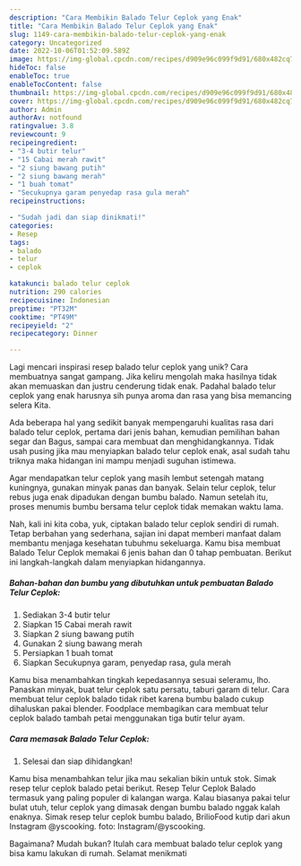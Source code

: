```yaml
---
description: "Cara Membikin Balado Telur Ceplok yang Enak"
title: "Cara Membikin Balado Telur Ceplok yang Enak"
slug: 1149-cara-membikin-balado-telur-ceplok-yang-enak
category: Uncategorized
date: 2022-10-06T01:52:09.589Z
image: https://img-global.cpcdn.com/recipes/d909e96c099f9d91/680x482cq70/balado-telur-ceplok-foto-resep-utama.jpg
hideToc: false
enableToc: true
enableTocContent: false
thumbnail: https://img-global.cpcdn.com/recipes/d909e96c099f9d91/680x482cq70/balado-telur-ceplok-foto-resep-utama.jpg
cover: https://img-global.cpcdn.com/recipes/d909e96c099f9d91/680x482cq70/balado-telur-ceplok-foto-resep-utama.jpg
author: Admin
authorAv: notfound
ratingvalue: 3.8
reviewcount: 9
recipeingredient:
- "3-4 butir telur"
- "15 Cabai merah rawit"
- "2 siung bawang putih"
- "2 siung bawang merah"
- "1 buah tomat"
- "Secukupnya garam penyedap rasa gula merah"
recipeinstructions:

- "Sudah jadi dan siap dinikmati!"
categories:
- Resep
tags:
- balado
- telur
- ceplok

katakunci: balado telur ceplok 
nutrition: 290 calories
recipecuisine: Indonesian
preptime: "PT32M"
cooktime: "PT49M"
recipeyield: "2"
recipecategory: Dinner

---
```





Lagi mencari inspirasi resep balado telur ceplok yang unik? Cara membuatnya sangat gampang. Jika keliru mengolah maka hasilnya tidak akan memuaskan dan justru cenderung tidak enak. Padahal balado telur ceplok yang enak harusnya sih punya aroma dan rasa yang bisa memancing selera Kita.





Ada beberapa hal yang sedikit banyak mempengaruhi kualitas rasa dari balado telur ceplok, pertama dari jenis bahan, kemudian pemilihan bahan segar dan Bagus, sampai cara membuat dan menghidangkannya. Tidak usah pusing jika mau menyiapkan balado telur ceplok enak,      asal sudah tahu triknya maka hidangan ini mampu menjadi suguhan istimewa.














Agar mendapatkan telur ceplok yang masih lembut setengah matang kuningnya, gunakan minyak panas dan banyak. Selain telur ceplok, telur rebus juga enak dipadukan dengan bumbu balado. Namun setelah itu, proses menumis bumbu bersama telur ceplok tidak memakan waktu lama.






Nah, kali ini kita coba, yuk, ciptakan balado telur ceplok sendiri di rumah. Tetap berbahan yang sederhana, sajian ini dapat memberi manfaat dalam membantu menjaga kesehatan tubuhmu sekeluarga. Kamu bisa membuat Balado Telur Ceplok memakai 6 jenis bahan dan 0 tahap pembuatan. Berikut ini langkah-langkah dalam menyiapkan hidangannya.

<!--inarticleads1-->

##### Bahan-bahan dan bumbu yang dibutuhkan untuk pembuatan Balado Telur Ceplok:

1. Sediakan 3-4 butir telur
1. Siapkan 15 Cabai merah rawit
1. Siapkan 2 siung bawang putih
1. Gunakan 2 siung bawang merah
1. Persiapkan 1 buah tomat
1. Siapkan Secukupnya garam, penyedap rasa, gula merah


Kamu bisa menambahkan tingkah kepedasannya sesuai seleramu, lho. Panaskan minyak, buat telur ceplok satu persatu, taburi garam di telur. Cara membuat telur ceplok balado tidak ribet karena bumbu balado cukup dihaluskan pakai blender. Foodplace membagikan cara membuat telur ceplok balado tambah petai menggunakan tiga butir telur ayam. 

<!--inarticleads2-->

##### Cara memasak Balado Telur Ceplok:


1. Selesai dan siap dihidangkan!

Kamu bisa menambahkan telur jika mau sekalian bikin untuk stok. Simak resep telur ceplok balado petai berikut. Resep Telur Ceplok Balado termasuk yang paling populer di kalangan warga. Kalau biasanya pakai telur bulat utuh, telur ceplok yang dimasak dengan bumbu balado nggak kalah enaknya. Simak resep telur ceplok bumbu balado, BrilioFood kutip dari akun Instagram @yscooking. foto: Instagram/@yscooking. 

Bagaimana? Mudah bukan? Itulah cara membuat balado telur ceplok yang bisa kamu lakukan di rumah. Selamat menikmati

